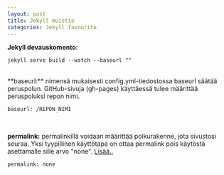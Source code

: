 ```yaml
---
layout: post
title: Jekyll muistio
categories: Jekyll favourite
---
```



**Jekyll devauskomento**:

	jekyll serve build --watch --baseurl ""
<br/>
**baseurl:** nimensä mukaisesti config.yml-tiedostossa baseurl säätää peruspolun. GitHub-sivuja (gh-pages) käyttäessä tulee määrittää peruspoluksi repon nimi.

	baseurl: /REPON_NIMI
<br/>

**permalink:** permalinkillä voidaan määrittää polkurakenne, jota sivustosi seuraa. Yksi tyypillinen käyttötapa on ottaa permalink pois käytöstä asettamalle sille arvo "none". [Lisää..](http://jekyllrb.com/docs/permalinks/)

	permalink: none
<br/>

